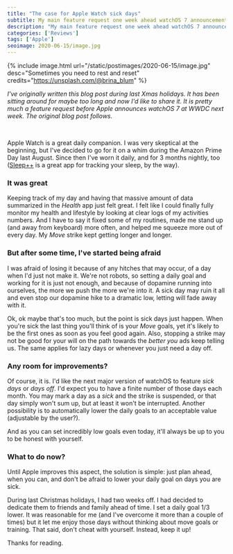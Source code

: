 ```yaml
---
title: "The case for Apple Watch sick days"
subtitle: My main feature request one week ahead watchOS 7 announcement
description: "My main feature request one week ahead watchOS 7 announcement"
categories: ['Reviews']
tags: ['Apple']
seoimage: 2020-06-15/image.jpg
---
```


{% include image.html 
url="/static/postimages/2020-06-15/image.jpg"
desc="Sometimes you need to rest and reset"
credits="https://unsplash.com/@brina_blum"
%}

*I've originally written this blog post during last Xmas holidays. It has been sitting around for maybe too long and now I'd like to share it. It is pretty much a feature request before Apple announces watchOS 7 at WWDC next week. The original blog post follows.*

<br>

Apple Watch is a great daily companion. I was very skeptical at the beginning, but I've decided to go for it on a whim during the Amazon Prime Day last August. Since then I've worn it daily, and for 3 months nightly, too ([Sleep++](https://apps.apple.com/us/app/sleep/id1038440371) is a great app for tracking your sleep, by the way).

### It was great

Keeping track of my day and having that massive amount of data summarized in the *Health* app just felt great. I felt like I could finally fully monitor my health and lifestyle by looking at clear logs of my activities numbers. And I have to say it fixed some of my routines, made me stand up (and away from keyboard) more often, and helped me squeeze more out of every day. My *Move* strike kept getting longer and longer.

### But after some time, I've started being afraid

I was afraid of losing it because of any hitches that may occur, of a day when I'd just not make it. We're not robots, so setting a daily goal and working for it is just not enough, and because of dopamine running into ourselves, the more we push the more we're into it. A sick day may ruin it all and even stop our dopamine hike to a dramatic low, letting will fade away with it.

Ok, ok maybe that's too much, but the point is sick days just happen. When you're sick the last thing you'll think of is your *Move* goals, yet it's likely to be the first ones as soon as you feel good again. Also, stopping a strike may not be good for your will on the path towards the *better you* ads keep telling us. The same applies for lazy days or whenever you just need a day off.

### Any room for improvements?

Of course, it is. I'd like the next major version of watchOS to feature *sick days* or *days off*. I'd expect you to have a finite number of those days each month. You may mark a day as a *sick* and the strike is suspended, or that day simply won't sum up, but at least it won't be interrupted. Another possibility is to automatically lower the daily goals to an acceptable value (adjustable by the user?).

And as you can set incredibly low goals even today, it'll always be up to you to be honest with yourself.

### What to do now?

Until Apple improves this aspect, the solution is simple: just plan ahead, when you can, and don't be afraid to lower your daily goal on days you are sick.

During last Christmas holidays, I had two weeks off. I had decided to dedicate them to friends and family ahead of time. I set a daily goal 1/3 lower. It was reasonable for me (and I've overcome it more than a couple of times) but it let me enjoy those days without thinking about move goals or training. That said, don't cheat with yourself. Instead, keep it up!

Thanks for reading.
